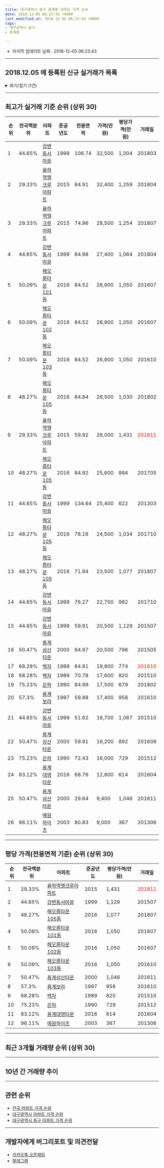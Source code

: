 ```yaml
---
title: 대구광역시 동구 용계동 아파트 가격 순위
date: 2018-12-05 06:23:43 +0900
last_modified_at: 2018-12-05 06:23:43 +0900
tags:
- 대구광역시 동구
- 용계동

---
```


* 마지막 업데이트 날짜 : 2018-12-05 06:23:43

---

## 2018.12.05 에 등록된 신규 실거래가 목록

<details>
<summary>펴기/접기 (1건)</summary>
<div markdown="1">

|아파트|전국백분위|준공년도|전용면적|가격(만원)|평당가격(만원)|거래일|
|---|---|---|---|---|---|---|
|[강변동서마을](https://search.naver.com/search.naver?query=%EB%8C%80%EA%B5%AC%EA%B4%91%EC%97%AD%EC%8B%9C+%EB%8F%99%EA%B5%AC+%EC%9A%A9%EA%B3%84%EB%8F%99+%EA%B0%95%EB%B3%80%EB%8F%99%EC%84%9C%EB%A7%88%EC%9D%84)|44.65%|1999|84.98|26,500|1,029|<span style="color:red">201811</span>|


</div>
</details>

---

## 최고가 실거래 기준 순위 (상위 30)


|순위|전국백분위|아파트|준공년도|전용면적|가격(만원)|평당가격(만원)|거래일|
|---|---|---|---|---|---|---|---|
|1|44.65%|[강변동서마을](https://search.naver.com/search.naver?query=%EB%8C%80%EA%B5%AC%EA%B4%91%EC%97%AD%EC%8B%9C+%EB%8F%99%EA%B5%AC+%EC%9A%A9%EA%B3%84%EB%8F%99+%EA%B0%95%EB%B3%80%EB%8F%99%EC%84%9C%EB%A7%88%EC%9D%84)|1999|106.74|32,500|1,004|201803|
|2|29.33%|[율하역엘크루아파트](https://search.naver.com/search.naver?query=%EB%8C%80%EA%B5%AC%EA%B4%91%EC%97%AD%EC%8B%9C+%EB%8F%99%EA%B5%AC+%EC%9A%A9%EA%B3%84%EB%8F%99+%EC%9C%A8%ED%95%98%EC%97%AD%EC%97%98%ED%81%AC%EB%A3%A8%EC%95%84%ED%8C%8C%ED%8A%B8)|2015|84.91|32,400|1,259|201804|
|3|29.33%|[율하역엘크루아파트](https://search.naver.com/search.naver?query=%EB%8C%80%EA%B5%AC%EA%B4%91%EC%97%AD%EC%8B%9C+%EB%8F%99%EA%B5%AC+%EC%9A%A9%EA%B3%84%EB%8F%99+%EC%9C%A8%ED%95%98%EC%97%AD%EC%97%98%ED%81%AC%EB%A3%A8%EC%95%84%ED%8C%8C%ED%8A%B8)|2015|74.96|28,500|1,254|201807|
|4|44.65%|[강변동서마을](https://search.naver.com/search.naver?query=%EB%8C%80%EA%B5%AC%EA%B4%91%EC%97%AD%EC%8B%9C+%EB%8F%99%EA%B5%AC+%EC%9A%A9%EA%B3%84%EB%8F%99+%EA%B0%95%EB%B3%80%EB%8F%99%EC%84%9C%EB%A7%88%EC%9D%84)|1999|84.98|27,400|1,064|201804|
|5|50.09%|[해오름타운 101동](https://search.naver.com/search.naver?query=%EB%8C%80%EA%B5%AC%EA%B4%91%EC%97%AD%EC%8B%9C+%EB%8F%99%EA%B5%AC+%EC%9A%A9%EA%B3%84%EB%8F%99+%ED%95%B4%EC%98%A4%EB%A6%84%ED%83%80%EC%9A%B4+101%EB%8F%99)|2016|84.52|26,900|1,050|201607|
|6|50.09%|[해오름타운 102동](https://search.naver.com/search.naver?query=%EB%8C%80%EA%B5%AC%EA%B4%91%EC%97%AD%EC%8B%9C+%EB%8F%99%EA%B5%AC+%EC%9A%A9%EA%B3%84%EB%8F%99+%ED%95%B4%EC%98%A4%EB%A6%84%ED%83%80%EC%9A%B4+102%EB%8F%99)|2016|84.52|26,900|1,050|201607|
|7|50.09%|[해오름타운 103동](https://search.naver.com/search.naver?query=%EB%8C%80%EA%B5%AC%EA%B4%91%EC%97%AD%EC%8B%9C+%EB%8F%99%EA%B5%AC+%EC%9A%A9%EA%B3%84%EB%8F%99+%ED%95%B4%EC%98%A4%EB%A6%84%ED%83%80%EC%9A%B4+103%EB%8F%99)|2016|84.52|26,900|1,050|201610|
|8|48.27%|[해오름타운 105동](https://search.naver.com/search.naver?query=%EB%8C%80%EA%B5%AC%EA%B4%91%EC%97%AD%EC%8B%9C+%EB%8F%99%EA%B5%AC+%EC%9A%A9%EA%B3%84%EB%8F%99+%ED%95%B4%EC%98%A4%EB%A6%84%ED%83%80%EC%9A%B4+105%EB%8F%99)|2016|84.84|26,500|1,030|201802|
|9|29.33%|[율하역엘크루아파트](https://search.naver.com/search.naver?query=%EB%8C%80%EA%B5%AC%EA%B4%91%EC%97%AD%EC%8B%9C+%EB%8F%99%EA%B5%AC+%EC%9A%A9%EA%B3%84%EB%8F%99+%EC%9C%A8%ED%95%98%EC%97%AD%EC%97%98%ED%81%AC%EB%A3%A8%EC%95%84%ED%8C%8C%ED%8A%B8)|2015|59.92|26,000|1,431|<span style="color:red">201811</span>|
|10|48.27%|[해오름타운 105동](https://search.naver.com/search.naver?query=%EB%8C%80%EA%B5%AC%EA%B4%91%EC%97%AD%EC%8B%9C+%EB%8F%99%EA%B5%AC+%EC%9A%A9%EA%B3%84%EB%8F%99+%ED%95%B4%EC%98%A4%EB%A6%84%ED%83%80%EC%9A%B4+105%EB%8F%99)|2016|84.92|25,600|994|201705|
|11|44.65%|[강변동서마을](https://search.naver.com/search.naver?query=%EB%8C%80%EA%B5%AC%EA%B4%91%EC%97%AD%EC%8B%9C+%EB%8F%99%EA%B5%AC+%EC%9A%A9%EA%B3%84%EB%8F%99+%EA%B0%95%EB%B3%80%EB%8F%99%EC%84%9C%EB%A7%88%EC%9D%84)|1999|134.64|25,400|622|201303|
|12|48.27%|[해오름타운 105동](https://search.naver.com/search.naver?query=%EB%8C%80%EA%B5%AC%EA%B4%91%EC%97%AD%EC%8B%9C+%EB%8F%99%EA%B5%AC+%EC%9A%A9%EA%B3%84%EB%8F%99+%ED%95%B4%EC%98%A4%EB%A6%84%ED%83%80%EC%9A%B4+105%EB%8F%99)|2016|78.16|24,500|1,034|201710|
|13|48.27%|[해오름타운 105동](https://search.naver.com/search.naver?query=%EB%8C%80%EA%B5%AC%EA%B4%91%EC%97%AD%EC%8B%9C+%EB%8F%99%EA%B5%AC+%EC%9A%A9%EA%B3%84%EB%8F%99+%ED%95%B4%EC%98%A4%EB%A6%84%ED%83%80%EC%9A%B4+105%EB%8F%99)|2016|71.94|23,500|1,077|201807|
|14|44.65%|[강변동서마을](https://search.naver.com/search.naver?query=%EB%8C%80%EA%B5%AC%EA%B4%91%EC%97%AD%EC%8B%9C+%EB%8F%99%EA%B5%AC+%EC%9A%A9%EA%B3%84%EB%8F%99+%EA%B0%95%EB%B3%80%EB%8F%99%EC%84%9C%EB%A7%88%EC%9D%84)|1999|76.27|22,700|982|201710|
|15|44.65%|[강변동서마을](https://search.naver.com/search.naver?query=%EB%8C%80%EA%B5%AC%EA%B4%91%EC%97%AD%EC%8B%9C+%EB%8F%99%EA%B5%AC+%EC%9A%A9%EA%B3%84%EB%8F%99+%EA%B0%95%EB%B3%80%EB%8F%99%EC%84%9C%EB%A7%88%EC%9D%84)|1999|59.91|20,500|1,129|201507|
|16|50.47%|[용계삼산타운](https://search.naver.com/search.naver?query=%EB%8C%80%EA%B5%AC%EA%B4%91%EC%97%AD%EC%8B%9C+%EB%8F%99%EA%B5%AC+%EC%9A%A9%EA%B3%84%EB%8F%99+%EC%9A%A9%EA%B3%84%EC%82%BC%EC%82%B0%ED%83%80%EC%9A%B4)|2000|84.97|20,500|796|201505|
|17|68.28%|[백자](https://search.naver.com/search.naver?query=%EB%8C%80%EA%B5%AC%EA%B4%91%EC%97%AD%EC%8B%9C+%EB%8F%99%EA%B5%AC+%EC%9A%A9%EA%B3%84%EB%8F%99+%EB%B0%B1%EC%9E%90)|1989|84.81|19,900|774|<span style="color:red">201810</span>|
|18|68.28%|[백자](https://search.naver.com/search.naver?query=%EB%8C%80%EA%B5%AC%EA%B4%91%EC%97%AD%EC%8B%9C+%EB%8F%99%EA%B5%AC+%EC%9A%A9%EA%B3%84%EB%8F%99+%EB%B0%B1%EC%9E%90)|1989|70.78|17,600|820|201510|
|19|75.23%|[은하](https://search.naver.com/search.naver?query=%EB%8C%80%EA%B5%AC%EA%B4%91%EC%97%AD%EC%8B%9C+%EB%8F%99%EA%B5%AC+%EC%9A%A9%EA%B3%84%EB%8F%99+%EC%9D%80%ED%95%98)|1990|84.99|17,500|679|201802|
|20|57.3%|[용계보라](https://search.naver.com/search.naver?query=%EB%8C%80%EA%B5%AC%EA%B4%91%EC%97%AD%EC%8B%9C+%EB%8F%99%EA%B5%AC+%EC%9A%A9%EA%B3%84%EB%8F%99+%EC%9A%A9%EA%B3%84%EB%B3%B4%EB%9D%BC)|1997|59.88|17,400|958|201610|
|21|44.65%|[강변동서마을](https://search.naver.com/search.naver?query=%EB%8C%80%EA%B5%AC%EA%B4%91%EC%97%AD%EC%8B%9C+%EB%8F%99%EA%B5%AC+%EC%9A%A9%EA%B3%84%EB%8F%99+%EA%B0%95%EB%B3%80%EB%8F%99%EC%84%9C%EB%A7%88%EC%9D%84)|1999|51.62|16,700|1,067|201510|
|22|50.47%|[용계삼산타운](https://search.naver.com/search.naver?query=%EB%8C%80%EA%B5%AC%EA%B4%91%EC%97%AD%EC%8B%9C+%EB%8F%99%EA%B5%AC+%EC%9A%A9%EA%B3%84%EB%8F%99+%EC%9A%A9%EA%B3%84%EC%82%BC%EC%82%B0%ED%83%80%EC%9A%B4)|2000|59.91|16,200|892|201609|
|23|75.23%|[은하](https://search.naver.com/search.naver?query=%EB%8C%80%EA%B5%AC%EA%B4%91%EC%97%AD%EC%8B%9C+%EB%8F%99%EA%B5%AC+%EC%9A%A9%EA%B3%84%EB%8F%99+%EC%9D%80%ED%95%98)|1990|72.43|16,000|729|201512|
|24|83.12%|[용계대영타운](https://search.naver.com/search.naver?query=%EB%8C%80%EA%B5%AC%EA%B4%91%EC%97%AD%EC%8B%9C+%EB%8F%99%EA%B5%AC+%EC%9A%A9%EA%B3%84%EB%8F%99+%EC%9A%A9%EA%B3%84%EB%8C%80%EC%98%81%ED%83%80%EC%9A%B4)|2016|68.76|12,800|614|201604|
|25|50.47%|[용계삼산타운](https://search.naver.com/search.naver?query=%EB%8C%80%EA%B5%AC%EA%B4%91%EC%97%AD%EC%8B%9C+%EB%8F%99%EA%B5%AC+%EC%9A%A9%EA%B3%84%EB%8F%99+%EC%9A%A9%EA%B3%84%EC%82%BC%EC%82%B0%ED%83%80%EC%9A%B4)|2000|29.64|9,400|1,046|201611|
|26|96.11%|[예원하이츠](https://search.naver.com/search.naver?query=%EB%8C%80%EA%B5%AC%EA%B4%91%EC%97%AD%EC%8B%9C+%EB%8F%99%EA%B5%AC+%EC%9A%A9%EA%B3%84%EB%8F%99+%EC%98%88%EC%9B%90%ED%95%98%EC%9D%B4%EC%B8%A0)|2003|80.83|9,000|367|201306|


---

## 평당 가격(전용면적 기준) 순위 (상위 30)


|순위|전국백분위|아파트|준공년도|평당가격(만원)|거래일|
|---|---|---|---|---|---|
|1|29.33%|[율하역엘크루아파트](https://search.naver.com/search.naver?query=%EB%8C%80%EA%B5%AC%EA%B4%91%EC%97%AD%EC%8B%9C+%EB%8F%99%EA%B5%AC+%EC%9A%A9%EA%B3%84%EB%8F%99+%EC%9C%A8%ED%95%98%EC%97%AD%EC%97%98%ED%81%AC%EB%A3%A8%EC%95%84%ED%8C%8C%ED%8A%B8)|2015|1,431|<span style="color:red">201811</span>|
|2|44.65%|[강변동서마을](https://search.naver.com/search.naver?query=%EB%8C%80%EA%B5%AC%EA%B4%91%EC%97%AD%EC%8B%9C+%EB%8F%99%EA%B5%AC+%EC%9A%A9%EA%B3%84%EB%8F%99+%EA%B0%95%EB%B3%80%EB%8F%99%EC%84%9C%EB%A7%88%EC%9D%84)|1999|1,129|201507|
|3|48.27%|[해오름타운 105동](https://search.naver.com/search.naver?query=%EB%8C%80%EA%B5%AC%EA%B4%91%EC%97%AD%EC%8B%9C+%EB%8F%99%EA%B5%AC+%EC%9A%A9%EA%B3%84%EB%8F%99+%ED%95%B4%EC%98%A4%EB%A6%84%ED%83%80%EC%9A%B4+105%EB%8F%99)|2016|1,077|201807|
|4|50.09%|[해오름타운 101동](https://search.naver.com/search.naver?query=%EB%8C%80%EA%B5%AC%EA%B4%91%EC%97%AD%EC%8B%9C+%EB%8F%99%EA%B5%AC+%EC%9A%A9%EA%B3%84%EB%8F%99+%ED%95%B4%EC%98%A4%EB%A6%84%ED%83%80%EC%9A%B4+101%EB%8F%99)|2016|1,050|201607|
|5|50.09%|[해오름타운 102동](https://search.naver.com/search.naver?query=%EB%8C%80%EA%B5%AC%EA%B4%91%EC%97%AD%EC%8B%9C+%EB%8F%99%EA%B5%AC+%EC%9A%A9%EA%B3%84%EB%8F%99+%ED%95%B4%EC%98%A4%EB%A6%84%ED%83%80%EC%9A%B4+102%EB%8F%99)|2016|1,050|201607|
|6|50.09%|[해오름타운 103동](https://search.naver.com/search.naver?query=%EB%8C%80%EA%B5%AC%EA%B4%91%EC%97%AD%EC%8B%9C+%EB%8F%99%EA%B5%AC+%EC%9A%A9%EA%B3%84%EB%8F%99+%ED%95%B4%EC%98%A4%EB%A6%84%ED%83%80%EC%9A%B4+103%EB%8F%99)|2016|1,050|201610|
|7|50.47%|[용계삼산타운](https://search.naver.com/search.naver?query=%EB%8C%80%EA%B5%AC%EA%B4%91%EC%97%AD%EC%8B%9C+%EB%8F%99%EA%B5%AC+%EC%9A%A9%EA%B3%84%EB%8F%99+%EC%9A%A9%EA%B3%84%EC%82%BC%EC%82%B0%ED%83%80%EC%9A%B4)|2000|1,046|201611|
|8|57.3%|[용계보라](https://search.naver.com/search.naver?query=%EB%8C%80%EA%B5%AC%EA%B4%91%EC%97%AD%EC%8B%9C+%EB%8F%99%EA%B5%AC+%EC%9A%A9%EA%B3%84%EB%8F%99+%EC%9A%A9%EA%B3%84%EB%B3%B4%EB%9D%BC)|1997|958|201610|
|9|68.28%|[백자](https://search.naver.com/search.naver?query=%EB%8C%80%EA%B5%AC%EA%B4%91%EC%97%AD%EC%8B%9C+%EB%8F%99%EA%B5%AC+%EC%9A%A9%EA%B3%84%EB%8F%99+%EB%B0%B1%EC%9E%90)|1989|820|201510|
|10|75.23%|[은하](https://search.naver.com/search.naver?query=%EB%8C%80%EA%B5%AC%EA%B4%91%EC%97%AD%EC%8B%9C+%EB%8F%99%EA%B5%AC+%EC%9A%A9%EA%B3%84%EB%8F%99+%EC%9D%80%ED%95%98)|1990|729|201512|
|11|83.12%|[용계대영타운](https://search.naver.com/search.naver?query=%EB%8C%80%EA%B5%AC%EA%B4%91%EC%97%AD%EC%8B%9C+%EB%8F%99%EA%B5%AC+%EC%9A%A9%EA%B3%84%EB%8F%99+%EC%9A%A9%EA%B3%84%EB%8C%80%EC%98%81%ED%83%80%EC%9A%B4)|2016|614|201604|
|12|96.11%|[예원하이츠](https://search.naver.com/search.naver?query=%EB%8C%80%EA%B5%AC%EA%B4%91%EC%97%AD%EC%8B%9C+%EB%8F%99%EA%B5%AC+%EC%9A%A9%EA%B3%84%EB%8F%99+%EC%98%88%EC%9B%90%ED%95%98%EC%9D%B4%EC%B8%A0)|2003|367|201306|


---

## 최근 3개월 거래량 순위 (상위 30)


<div style="width:100%;">
    <canvas id="deal_count_ranking" height="250"></canvas>
</div>


<script>
new Chart(document.getElementById("deal_count_ranking"), {
    type: 'horizontalBar',
    data: {
        labels: ['율하역엘크루아파트', '강변동서마을', '백자', '은하'],
        datasets: [{
            label: '실거래 수',
            data: [14, 7, 4, 1],
            borderColor: "rgba(255, 0, 128, 1)",
            backgroundColor: "rgba(255, 0, 128, 0.5)",
            fill: false,
        }]
    },
    options: {
        responsive: true,
        title: {
            display: true,
            text: '최근 3개월 거래량 순위'
        },
        tooltips: {
            mode: 'index',
            intersect: false,
            callbacks: {
                title: function(tooltipItems, data) {
                    return "실거래 수:";
                },
                label: function(tooltipItem, data) {
                    return data.labels[tooltipItem.index] + ": " + tooltipItem.xLabel;
                }
            }
        },
        hover: {
            mode: 'nearest',
            intersect: true
        },
        scales: {
            xAxes: [{
                display: true,
                scaleLabel: {
                    display: true,
                    labelString: '실거래 수'
                },
                ticks: {
                    suggestedMin: 0,
                }
            }],
            yAxes: [{
                display: true,
                ticks: {
                    autoSkip: false,
                    callback: function(value, index, values) {
                        if (value.length > 15)
                            return value.substr(0, 13) + "...";
                        else
                            return value;
                    }
                },
                scaleLabel: {
                    display: false,
                }
            }]
        }
    }
});

</script>


---

## 10년 간 거래량 추이


<div style="width:100%;">
    <canvas id="deal_progress" height="250"></canvas>
</div>

<script>
new Chart(document.getElementById("deal_progress"), {
    type: 'line',
    data: {
        labels: ['200812','200901','200902','200903','200904','200905','200906','200907','200908','200909','200910','200911','200912','201001','201002','201003','201004','201005','201006','201007','201008','201009','201010','201011','201012','201101','201102','201103','201104','201105','201106','201107','201108','201109','201110','201111','201112','201201','201202','201203','201204','201205','201206','201207','201208','201209','201210','201211','201212','201301','201302','201303','201304','201305','201306','201307','201308','201309','201310','201311','201312','201401','201402','201403','201404','201405','201406','201407','201408','201409','201410','201411','201412','201501','201502','201503','201504','201505','201506','201507','201508','201509','201510','201511','201512','201601','201602','201603','201604','201605','201606','201607','201608','201609','201610','201611','201612','201701','201702','201703','201704','201705','201706','201707','201708','201709','201710','201711','201712','201801','201802','201803','201804','201805','201806','201807','201808','201809','201810','201811','201812'],
        datasets: [{
            label: '실거래 수',
            pointRadius: 1,
            data: [1, 2, 3, 3, 2, 5, 3, 5, 5, 3, 7, 4, 2, 5, 9, 4, 3, 6, 1, 3, 5, 4, 10, 7, 7, 12, 12, 9, 16, 11, 8, 7, 8, 7, 12, 10, 7, 8, 9, 12, 5, 15, 4, 6, 5, 7, 11, 17, 2, 5, 8, 14, 7, 10, 10, 7, 9, 4, 10, 6, 8, 8, 9, 4, 12, 8, 6, 5, 6, 11, 3, 10, 4, 4, 9, 5, 9, 6, 8, 4, 2, 4, 8, 4, 3, 4, 0, 0, 1, 1, 1, 10, 5, 8, 9, 3, 2, 5, 8, 7, 6, 11, 7, 16, 8, 3, 15, 8, 7, 10, 11, 8, 10, 9, 10, 10, 13, 8, 16, 10, 0],
            borderColor: "rgba(255, 201, 14, 1)",
            backgroundColor: "rgba(255, 201, 14, 0.5)",
            fill: true,
        }]
    },
    options: {
        responsive: true,
        title: {
            display: true,
            text: '10년간 거래량 추이'
        },
        tooltips: {
            mode: 'index',
            intersect: false,
        },
        hover: {
            mode: 'nearest',
            intersect: true
        },
        scales: {
            xAxes: [{
                display: true,
                scaleLabel: {
                    display: true,
                    labelString: '년/월'
                }
            }],
            yAxes: [{
                display: true,
                ticks: {
                    suggestedMin: 0,
                },
                scaleLabel: {
                    display: true,
                    labelString: '실거래 수'
                }
            }]
        }
    }
});

</script>


---

## 관련 순위

- [전국 아파트 가격 순위](https://inasie.github.io/apt-ranking/전국)
- [대구광역시 아파트 가격 순위](https://inasie.github.io/apt-ranking/대구광역시)
- [대구광역시 동구 아파트 가격 순위](https://inasie.github.io/apt-ranking/대구광역시-동구)


---

## 개발자에게 버그리포트 및 의견전달

- [카카오톡 오픈채팅](https://open.kakao.com/o/gLJUAP4)
- [텔레그램](https://t.me/inasie)

